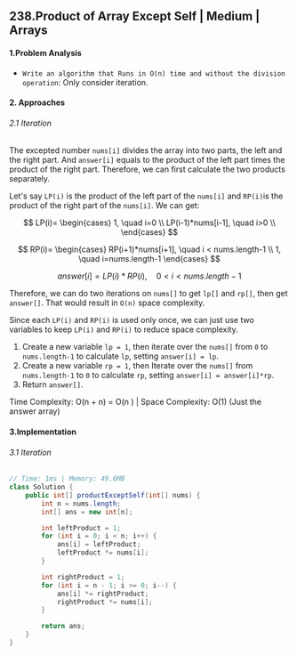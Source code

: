 ## 238.Product of Array Except Self | Medium | Arrays

#### 1.Problem Analysis

* `Write an algorithm that Runs in O(n) time and without the division operation`: Only consider iteration.

#### 2. Approaches

###### 2.1 Iteration

The excepted number `nums[i]` divides the array into two parts, the left and the right part. And `answer[i]` equals to the product of the left part times the product of the right part. Therefore, we can first calculate the two products separately. 

Let's say `LP(i)` is the product of the left part of the `nums[i]` and `RP(i)`is the product of the right part of the `nums[i]`. We can get:


$$
LP(i)= \begin{cases}
1, \quad i=0 \\
LP(i-1)*nums[i-1], \quad i>0 \\
\end{cases}
$$

$$
RP(i)= \begin{cases}
RP(i+1)*nums[i+1], \quad i < nums.length-1 \\
1, \quad i=nums.length-1
\end{cases}
$$

$$
answer[i]=LP(i)*RP(i), \quad 0<i<nums.length-1
$$



Therefore, we can do two iterations on `nums[]` to get `lp[]` and `rp[]`, then get `answer[]`. That would result in `O(n)` space complexity.

Since each `LP(i)` and `RP(i)` is used only once, we can just use two variables  to keep `LP(i)` and `RP(i)` to reduce space complexity.

1. Create a new variable `lp = 1`, then iterate over the `nums[]` from `0` to `nums.length-1` to calculate `lp`, setting `answer[i] = lp`.
2. Create a new variable `rp = 1`, then Iterate over the `nums[]` from `nums.length-1` to `0` to calculate `rp`, setting `answer[i] = answer[i]*rp`.
3. Return `answer[]`.

Time Complexity: O(n + n) = O(n ) | Space Complexity: O(1) (Just the answer array)

#### 3.Implementation

###### 3.1 Iteration

```java
// Time: 1ms | Memory: 49.6MB
class Solution {
    public int[] productExceptSelf(int[] nums) {
        int n = nums.length;
        int[] ans = new int[n];

        int leftProduct = 1;
        for (int i = 0; i < n; i++) {
            ans[i] = leftProduct;
            leftProduct *= nums[i];
        }

        int rightProduct = 1;
        for (int i = n - 1; i >= 0; i--) {
            ans[i] *= rightProduct;
            rightProduct *= nums[i];
        }

        return ans;
    }
}
```

